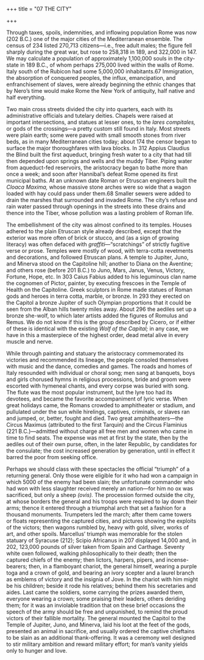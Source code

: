+++
title = "07 THE CITY"

+++

Through taxes, spoils, indemnities, and inflowing population Rome was now \(202 B.C.\) one of the major cities of the Mediterranean ensemble. The census of 234 listed 270,713 citizens—i.e., free adult males; the figure fell sharply during the great war, but rose to 258,318 in 189, and 322,000 in 147. We may calculate a population of approximately 1,100,000 souls in the city-state in 189 B.C., of whom perhaps 275,000 lived within the walls of Rome. Italy south of the Rubicon had some 5,000,000 inhabitants.67 Immigration, the absorption of conquered peoples, the influx, emancipation, and enfranchisement of slaves, were already beginning the ethnic changes that by Nero’s time would make Rome the New York of antiquity, half native and half everything.

Two main cross streets divided the city into quarters, each with its administrative officials and tutelary deities. Chapels were raised at important intersections, and statues at lesser ones, to the *lares compitales,* or gods of the crossings—a pretty custom still found in Italy. Most streets were plain earth; some were paved with small smooth stones from river beds, as in many Mediterranean cities today; about 174 the censor began to surface the major thoroughfares with lava blocks. In 312 Appius Claudius the Blind built the first aqueduct, bringing fresh water to a city that had till then depended upon springs and wells and the muddy Tiber. Piping water from aqueduct-fed reservoirs, the aristocracy began to bathe more than once a week; and soon after Hannibal’s defeat Rome opened its first municipal baths. At an unknown date Roman or Etruscan engineers built the *Cloaca Maxima,* whose massive stone arches were so wide that a wagon loaded with hay could pass under them.68 Smaller sewers were added to drain the marshes that surrounded and invaded Rome. The city’s refuse and rain water passed through openings in the streets into these drains and thence into the Tiber, whose pollution was a lasting problem of Roman life.

The embellishment of the city was almost confined to its temples. Houses adhered to the plain Etruscan style already described, except that the exterior was more often of brick or stucco, and \(as a sign of growing literacy\) was often defaced with *graffiti*—“scratchings” of strictly fugitive verse or prose. Temples were mostly of wood, with terra-cotta revetments and decorations, and followed Etruscan plans. A temple to Jupiter, Juno, and Minerva stood on the Capitoline hill; another to Diana on the Aventine; and others rose \(before 201 B.C.\) to Juno, Mars, Janus, Venus, Victory, Fortune, Hope, etc. In 303 Caius Fabius added to his leguminous clan name the cognomen of Pictor, painter, by executing frescoes in the Temple of Health on the Capitoline. Greek sculptors in Rome made statues of Roman gods and heroes in terra cotta, marble, or bronze. In 293 they erected on the Capitol a bronze Jupiter of such Olympian proportions that it could be seen from the Alban hills twenty miles away. About 296 the aediles set up a bronze she-wolf, to which later artists added the figures of Romulus and Remus. We do not know if this is the group described by Cicero, or if either of these is identical with the existing *Wolf of the Capital;* in any case, we have in this a masterpiece of the highest order, dead metal alive in every muscle and nerve.

While through painting and statuary the aristocracy commemorated its victories and recommended its lineage, the people consoled themselves with music and the dance, comedies and games. The roads and homes of Italy resounded with individual or choral song; men sang at banquets, boys and girls chorused hymns in religious processions, bride and groom were escorted with hymeneal chants, and every corpse was buried with song. The flute was the most popular instrument, but the lyre too had its devotees, and became the favorite accompaniment of lyric verse. When great holidays came, the Romans crowded to amphitheater or stadium, and pullulated under the sun while hirelings, captives, criminals, or slaves ran and jumped, or, better, fought and died. Two great amphitheaters—the Circus Maximus \(attributed to the first Tarquin\) and the Circus Flaminius \(221 B.C.\)—admitted without charge all free men and women who came in time to find seats. The expense was met at first by the state, then by the aediles out of their own purse, often, in the later Republic, by candidates for the consulate; the cost increased generation by generation, until in effect it barred the poor from seeking office.

Perhaps we should class with these spectacles the official “triumph” of a returning general. Only those were eligible for it who had won a campaign in which 5000 of the enemy had been slain; the unfortunate commander who had won with less slaughter received merely an nation—for him no ox was sacrificed, but only a sheep *\(ovis\).* The procession formed outside the city, at whose borders the general and his troops were required to lay down their arms; thence it entered through a triumphal arch that set a fashion for a thousand monuments. Trumpeters led the march; after them came towers or floats representing the captured cities, and pictures showing the exploits of the victors; then wagons rumbled by, heavy with gold, silver, works of art, and other spoils. Marcellus’ triumph was memorable for the stolen statuary of Syracuse \(212\); Scipio Africanus in 207 displayed 14,000 and, in 202, 123,000 pounds of silver taken from Spain and Carthage. Seventy white oxen followed, walking philosophically to their death; then the captured chiefs of the enemy; then lictors, harpers, pipers, and incense-bearers; then, in a flamboyant chariot, the general himself, wearing a purple toga and a crown of gold, and bearing an ivory scepter and a laurel branch as emblems of victory and the insignia of Jove. In the chariot with him might be his children; beside it rode his relatives; behind them his secretaries and aides. Last came the soldiers, some carrying the prizes awarded them, everyone wearing a crown; some praising their leaders, others deriding them; for it was an inviolable tradition that on these brief occasions the speech of the army should be free and unpunished, to remind the proud victors of their fallible mortality. The general mounted the Capitol to the Temple of Jupiter, Juno, and Minerva, laid his loot at the feet of the gods, presented an animal in sacrifice, and usually ordered the captive chieftains to be slain as an additional thank-offering. It was a ceremony well designed to stir military ambition and reward military effort; for man’s vanity yields only to hunger and love.


